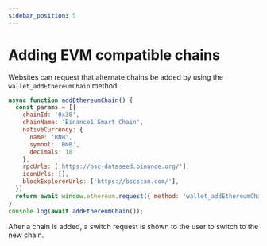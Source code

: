 ```yaml
---
sidebar_position: 5
---
```


# Adding EVM compatible chains

Websites can request that alternate chains be added by using the `wallet_addEthereumChain` method.

```js
async function addEthereumChain() {
  const params = [{
    chainId: '0x38',
    chainName: 'Binance1 Smart Chain',
    nativeCurrency: {
      name: 'BNB',
      symbol: 'BNB',
      decimals: 18
    },
    rpcUrls: ['https://bsc-dataseed.binance.org/'],
    iconUrls: [],
    blockExplorerUrls: ['https://bscscan.com/'],
  }]
  return await window.ethereum.request({ method: 'wallet_addEthereumChain', params })
}
console.log(await addEthereumChain());
```

After a chain is added, a switch request is shown to the user to switch to the new chain.

